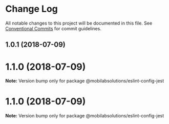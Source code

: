# Change Log

All notable changes to this project will be documented in this file.
See [Conventional Commits](https://conventionalcommits.org) for commit guidelines.

<a name="1.0.1"></a>
## 1.0.1 (2018-07-09)



<a name="1.1.0"></a>
# 1.1.0 (2018-07-09)




**Note:** Version bump only for package @mobilabsolutions/eslint-config-jest

<a name="1.1.0"></a>
# 1.1.0 (2018-07-09)




**Note:** Version bump only for package @mobilabsolutions/eslint-config-jest
